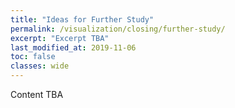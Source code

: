 ```yaml
---
title: "Ideas for Further Study"
permalink: /visualization/closing/further-study/
excerpt: "Excerpt TBA"
last_modified_at: 2019-11-06
toc: false
classes: wide
---
```



Content TBA